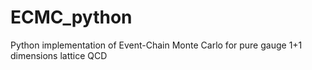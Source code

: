 # ECMC_python
Python implementation of Event-Chain Monte Carlo for pure gauge 1+1 dimensions lattice QCD
